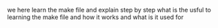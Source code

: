 we here learn the make file and explain step by step what is the usful to learning the make file and how it works and what is it used for
